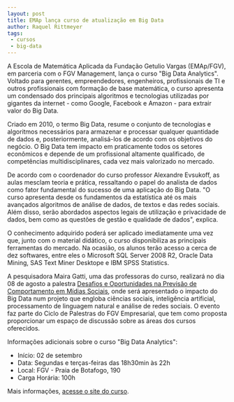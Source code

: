 ```yaml
---
layout: post
title: EMAp lança curso de atualização em Big Data
author: Raquel Rittmeyer
tags:
 - cursos
 - big-data
---
```


A Escola de Matemática Aplicada da Fundação Getulio Vargas (EMAp/FGV),
em parceria com o FGV Management, lança o curso "Big Data
Analytics". Voltado para gerentes, empreendedores, engenheiros,
profissionais de TI e outros profissionais com formação de base
matemática, o curso apresenta um condensado dos principais algoritmos
e tecnologias utilizadas por gigantes da internet - como Google,
Facebook e Amazon - para extrair valor do Big Data.
 
Criado em 2010, o termo Big Data, resume o conjunto de tecnologias e
algoritmos necessários para armazenar e processar qualquer quantidade
de dados e, posteriormente, analisá-los de acordo com os objetivos do
negócio. O Big Data tem impacto em praticamente todos os setores
econômicos e depende de um profissional altamente qualificado, de
competências multidisciplinares, cada vez mais valorizado no mercado.

De acordo com o coordenador do curso professor Alexandre Evsukoff, as
aulas mesclam teoria e prática, ressaltando o papel do analista de
dados como fator fundamental do sucesso de uma aplicação do Big
Data. "O curso apresenta desde os fundamentos da estatística até os
mais avançados algoritmos de análise de dados, de textos e das redes
sociais. Além disso, serão abordados aspectos legais de utilização e
privacidade de dados, bem como as questões de gestão e qualidade de
dados", explica.
 
O conhecimento adquirido poderá ser aplicado imediatamente uma vez
que, junto com o material didático, o curso disponibiliza as
principais ferramentas do mercado. Na ocasião, os alunos terão acesso
a cerca de dez softwares, entre eles o Microsoft SQL Server 2008 R2,
Oracle Data Mining, SAS Text Miner Desktope e IBM SPSS Statistics.

A pesquisadora Maira Gatti, uma das professoras do curso, realizará no
dia 08 de agosto a palestra
[Desafios e Oportunidades na Previsão de Comportamento em Mídias Sociais](http://mgm-rio.fgv.br/eventos-detalhes/2013/08/08/desafios-e-oportunidades-previsao-comportamento-em-midias-sociais),
onde será apresentado o impacto do Big Data num projeto que engloba
ciências sociais, inteligência artificial, processamento de linguagem
natural e análise de redes sociais. O evento faz parte do Ciclo de
Palestras do FGV Empresarial, que tem como proposta proporcionar um
espaço de discussão sobre as áreas dos cursos oferecidos.

Informações adicionais sobre o curso "Big Data Analytics":

- Início: 02 de setembro
- Data: Segundas e terças-feiras das 18h30min às 22h
- Local: FGV - Praia de Botafogo, 190 
- Carga Horária: 100h

Mais informações, [acesse o site do curso](http://mgm-rio.fgv.br/cursos-detalhes/big-data-analytics).

